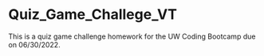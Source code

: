 # Quiz_Game_Challege_VT
This is a quiz game challenge homework for the UW Coding Bootcamp due on 06/30/2022. 
